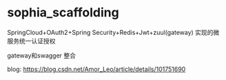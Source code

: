 # sophia_scaffolding
SpringCloud+OAuth2+Spring Security+Redis+Jwt+zuul(gateway) 实现的微服务统一认证授权

gateway和swagger 整合 

blog: https://blog.csdn.net/Amor_Leo/article/details/101751690

